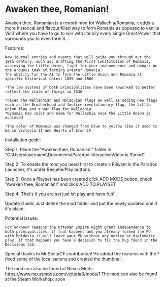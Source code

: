 # Awaken thee, Romanian!
Awaken thee, Romanian is a rework mod for Wallachia/Romania, it adds a more historical and flavour filled way to form Romania as opposed to vanilla Vic3 where you have to go to war with literally every single Great Power that surrounds you to even form it.

Features:

    New journal entries and events that will guide you through out the 19th century, such as: drafting the first Constitution of Romania, achieving the Little Union, fight for your independence and embark on the arduous task of forming Greater Romania!
    The ability for the AI to form the Little Union and Romania at specific historical dates: 1859 and 1866

    *The law systems of both principalities have been reworked to better reflect the state of things in 1836

    *Fixed The Wallachian and Moldovian flags as well as adding new flags such as the Brotherhood and Justice revolutionary flag, the Little Union flag and a war flag for Wallachia
    *Dynamic map color and name for Wallachia once the Little Union is achieved

    *The color of Romania was changed from blue to yellow like it used to be in Victoria II and Hearts of Iron IV

Installation guide:

Step 1: Place the "Awaken thee, Romanian!" folder in "C:\Users\username\Documents\Paradox Interactive\Victoria 3\mod"

Step 2: To enable the mod you need first to create a Playset in the Paradox Launcher, it's under Resume/Play buttons.

Step 3: Once a Playset has been created click ADD MODS button, check "Awaken thee, Romanian!" and click ADD TO PLAYSET

Step 4: That's it you are set just hit play and have fun!

Update Guide: Just delete the mod folder and put the newly updated one it it's place.

Potential issues:

    For unknown reasons the Ottoman Empire might grant independence to both principalities, if that happens and you already formed the PU with Moldavia it will leave your PU without any notice or diplomatic play, if that happens you have a decision to fix the bug found in the Decisions tab.

Special thanks to Mr.StelarCF contribution! He added the features with the * fixed some of the localisations and created the thumbnail.

The mod can also be found at Nexus Mods: https://www.nexusmods.com/victoria3/mods/1
The mod can also be found at the Steam Workshop: soon